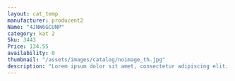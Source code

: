 ```yaml
---
layout: cat_temp
manufacturer: producent2
Name: "4JNW6GCUNP"
category: kat 2
Sku: 3443
Price: 134.55
availability: 0
thumbnail: "/assets/images/catalog/noimage_th.jpg"
description: "Lorem ipsum dolor sit amet, consectetur adipiscing elit. Suspendisse vitae nisl pulvinar, eleifend augue in, ultricies purus. Sed rutrum mi a magna ornare feugiat sit amet quis tortor. "
---
```



